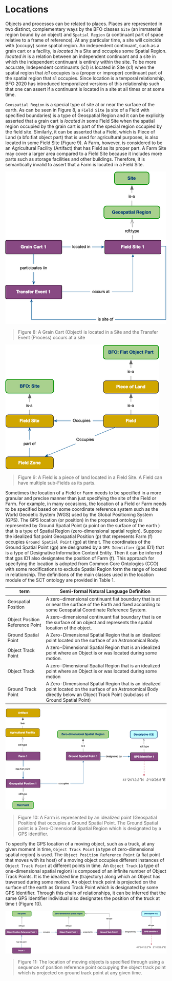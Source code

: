 


# Locations 

Objects and processes can be related to places. Places are represented in two distinct, complementary ways by the BFO classes `Site`  (an immaterial region bound by an object) and `Spatial Region`  (a continuant part of space relative to a frame of reference). At any particular time, a site will coincide with (occupy) some spatial region. An independent continuant, such as a grain cart or a facility, is  _located in_  a Site  and occupies some Spatial Region.  _located in_  is a relation between an independent continuant and a site in which the independent continuant is entirely within the site. To be more accurate, Independent continuants  (_ic1_) is located in Site  (_s1_) when the spatial region that  _ic1_ occupies is a (proper or improper) continuant part of the spatial region that s1 occupies. Since location is a temporal relationship, BFO 2020 has introduced temporalized versions of this relationship such that one can assert if a continuant is located in a site at all times or at some time.

`Geospatial Region` is a special type of site at or near the surface of the earth. As can be seen in Figure  8, a `Field Site`  (a site of a Field with specified boundaries) is a type of Geospatial Region  and it can be explicitly asserted that a grain cart is  _located in_  some Field Site  when the spatial region occupied by the grain cart is part of the special region occupied by the field site. Similarly, it can be asserted that a Field, which is Piece of Land  (a bfo:fiat object part) that is used for agricultural purposes, is also located in some Field Site (Figure  9).  A Farm, however, is considered to be an Agricultural Facility  (Artifact) that has Field as its proper part. A Farm Site  may cover a larger area compared to a Field Site  because it includes more parts such as storage facilities and other buildings. Therefore, it is semantically invalid to assert that a Farm is located in a Field Site.


![A Grain Cart (Object) is located in a Site and the Transfer Event occurs at a site](https://github.com/InfoneerTXST/IOF-SupplyChain-WG/blob/master/Documentation%20%26%20Resources/images/location-3.png)

> Figure 8: A Grain Cart (Object) is located in a Site and the Transfer Event (Process) occurs at a site



![](https://github.com/InfoneerTXST/IOF-SupplyChain-WG/blob/master/Documentation%20%26%20Resources/images/location-4.png)

> Figure 9: A Field is a piece of land located in a Field Site. A Field can have multiple sub-Fields as its parts.

Sometimes the location of a Field or Farm needs to be specified in a more granular and precise manner than just specifying the site of the Field or Farm. For example, in many occasions, the location of a Field or Farm needs to be specified based on some coordinate reference system such as the World Geodetic System (WGS) used by the Global Positioning System (GPS). The GPS location (or position) in the proposed ontology is represented  by Ground Spatial Point (a point on the surface of the earth ) that is a type of Spatial Region (zero-dimensional spatial region). Suppose the idealized fiat point Geospatial Position (p) that represents Farm (f) occupies `Ground Spatial Point` (gp) at time t. The coordinates of the Ground Spatial Point (gp) are designated by a `GPS Identifier` (gps ID1) that is a type of Designative Information Content Entity. Then it can be inferred that gps ID1 also designates the position of Farm (f). This approach for specifying the location is adopted from Common Core Ontologies (CCO) with some modifications to exclude Spatial Region form the range of located in relationship. The definitions of the main classes used in the location module of the SCT ontology are provided in Table 1.

| term | Semi-formal Natural Language Definition |
|--|--|
| Geospatial Position	| A zero-dimensional continuant fiat boundary that is at or near the surface of the Earth and fixed according to some Geospatial Coordinate Reference System.|
|Object Position Reference Point| A zero-dimensional continuant fiat boundary that is on the surface of an object and represents the spatial location of the object.|
|Ground Spatial Point|A Zero-Dimensional Spatial Region that is an idealized point located on the surface of an Astronomical Body.|
|Object Track Point|A zero-Dimensional Spatial Region that is an idealized point where an Object is or was located during some motion.|
|Object Track |A zero-Dimensional Spatial Region that is an idealized point where an Object is or was located during some motion|
|Ground Track Point|	A Zero-Dimensional Spatial Region that is an idealized point located on the surface of an Astronomical Body directly below an Object Track Point (subclass of Ground Spatial Point)|


![](https://github.com/InfoneerTXST/IOF-SupplyChain-WG/blob/master/Documentation%20%26%20Resources/images/location-1.png)

 > Figure 10: A Farm is represented by an idealized point (Geospatial Position) that occupies a Ground Spatial Point. The Ground Spatial point is a Zero-Dimensional Spatial Region which is designated by a GPS identifier.    

To specify the GPS location of a moving object, such as a truck, at any given moment in time, `Object Track Point` (a type of zero-dimensional spatial region) is used. The `Object Position Reference Point` (a fiat point that moves with its host) of a moving object occupies different instances of `Object Track Point` at different points in time. An `Object Track` (a type of one-dimensional spatial region) is composed of an infinite number of Object Track Points. It is the idealized line (trajectory) along which an Object has traversed during some motion. An object track point is projected on the surface of the earth as Ground Track Point which is designated by some GPS Identifier. Through this chain of relationships, it can be inferred that the same  GPS Identifier individual also designates the position of the truck at time t (Figure 10). 

![](https://github.com/InfoneerTXST/IOF-SupplyChain-WG/blob/master/Documentation%20%26%20Resources/images/location-2.png)

> Figure 11: The location of moving objects is specified through using a sequence of position reference point occupying the object track point which is projected on ground track point at any given time. 

	
	
	
 

